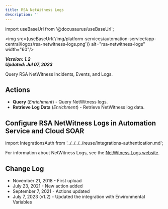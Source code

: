 ```yaml
---
title: RSA NetWitness Logs
description: ''
---
```

import useBaseUrl from '@docusaurus/useBaseUrl';

<img src={useBaseUrl('/img/platform-services/automation-service/app-central/logos/rsa-netwitness-logs.png')} alt="rsa-netwitness-logs" width="60"/>

***Version: 1.2  
Updated: Jul 07, 2023***

Query RSA NetWitness Incidents, Events, and Logs.

## Actions

* **Query** (*Enrichment*) - Query NetWitness logs.
* **Retrieve Log Data** (*Enrichment*) - Retrieve NetWitness log data.

## Configure RSA NetWitness Logs in Automation Service and Cloud SOAR

import IntegrationsAuth from '../../../../reuse/integrations-authentication.md';

<IntegrationsAuth/>

For information about NetWitness Logs, see the [NetWitness Logs website](https://www.netwitness.com/products/log-management-monitoring/).

## Change Log

* November 21, 2018 - First upload
* July 23, 2021 - New action added
* September 7, 2021 - Actions updated
* July 7, 2023 (v1.2) - Updated the integration with Environmental Variables
